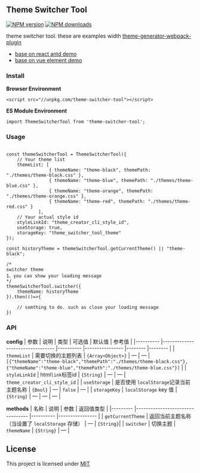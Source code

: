 ## Theme Switcher Tool

[![NPM version](https://img.shields.io/npm/v/theme-switcher-tool.svg?style=flat)](https://npmjs.org/package/theme-switcher-tool)
[![NPM downloads](http://img.shields.io/npm/dm/theme-switcher-tool.svg?style=flat)](https://npmjs.org/package/theme-switcher-tool)

theme switcher tool.
these are examples width [theme-generator-webpack-plugin](https://github.com/huangshuwei/theme-generator-webpack-plugin)
- [base on react antd demo](http://doc.huangsw.com/theme-generator-webpack-plugin/react-antd/)
- [base on vue element demo](http://doc.huangsw.com/theme-generator-webpack-plugin/vue-element/)


### Install

**Browser Environment**

```
<script src="//unpkg.com/theme-switcher-tool"></script>
```

**ES Module Environment**
```
import ThemeSwitcherTool from 'theme-switcher-tool';
```
### Usage

```

const themeSwitcherTool = ThemeSwitcherTool({
    // Your theme list
    themeList: [
                { themeName: "theme-black", themePath: "./themes/theme-black.css" },
                { themeName: "theme-blue", themePath: "./themes/theme-blue.css" },
                { themeName: "theme-orange", themePath: "./themes/theme-orange.css" },
                { themeName: "theme-red", themePath: "./themes/theme-red.css" }
            ],
    // Your actual style id
    styleLinkId: "theme_creator_cli_style_id",
    useStorage: true,
    storageKey: "theme_switcher_tool_theme"
});

const historyTheme = themeSwitcherTool.getCurrentTheme() || "theme-black";

/*
switcher theme
1、you can show your loading message
*/ 
themeSwitcherTool.switcher({
    themeName: historyTheme
}).then(()=>{

    // somthing to do. such as close your loading message
})

```

### API
**config**
| 参数      | 说明                              | 类型      | 可选值            | 默认值  | 参考值  |
|---------- |--------------------------------- |---------- |----------------  |-------- |-------- |
| `themeList` | 需要切换的主题列表 | `{Array<Object>}` | — | — | `[{"themeName":"theme-black","themePath":"./themes/theme-black.css"},{"themeName":"theme-blue","themePath":"./themes/theme-blue.css"}]` |
| `styleLinkId` | html`link`标签id | `{String}` | — | — | `theme_creator_cli_style_id` |
| `useStorage` | 是否使用 `localStorage`记录当前主题名称 | `{Bool}` | — | `false` | —  |
| `storageKey` | `localStorage` key 值 | `{String}` | — | —  | —  |

**methods**
| 名称      | 说明                              | 参数      | 返回值类型            | 
|--------- |--------------------------------- |---------- |----------------  |
| `getCurrentTheme` | 返回当前主题名称（当设置了 `localStorage` 存储） | —  | `{String}`|
| `switcher` | 切换主题 | `themeName` | `{String}` | — |

## License
This project is licensed under [MIT](http://www.opensource.org/licenses/mit-license.php)
